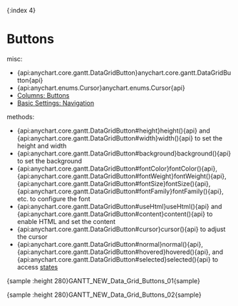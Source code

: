 {:index 4}
# Buttons

misc:

* {api:anychart.core.gantt.DataGridButton}anychart.core.gantt.DataGridButton{api}
* {api:anychart.enums.Cursor}anychart.enums.Cursor{api}
* [Columns: Buttons](Columns#buttons)
* [Basic Settings: Navigation](../Basic_Settings#navigation)

methods:

* {api:anychart.core.gantt.DataGridButton#height}height(){api} and {api:anychart.core.gantt.DataGridButton#width}width(){api} to set the height and width
* {api:anychart.core.gantt.DataGridButton#background}background(){api} to set the background
* {api:anychart.core.gantt.DataGridButton#fontColor}fontColor(){api}, {api:anychart.core.gantt.DataGridButton#fontWeight}fontWeight(){api}, {api:anychart.core.gantt.DataGridButton#fontSize}fontSize(){api}, {api:anychart.core.gantt.DataGridButton#fontFamily}fontFamily(){api}, etc. to configure the font
* {api:anychart.core.gantt.DataGridButton#useHtml}useHtml(){api} and {api:anychart.core.gantt.DataGridButton#content}content(){api} to enable HTML and set the content
* {api:anychart.core.gantt.DataGridButton#cursor}cursor(){api} to adjust the cursor
* {api:anychart.core.gantt.DataGridButton#normal}normal(){api}, {api:anychart.core.gantt.DataGridButton#hovered}hovered(){api}, and {api:anychart.core.gantt.DataGridButton#selected}selected(){api} to access [states](../../Common_Settings/Interactivity/States)


{sample :height 280}GANTT\_NEW\_Data\_Grid\_Buttons\_01{sample}

{sample :height 280}GANTT\_NEW\_Data\_Grid\_Buttons\_02{sample}